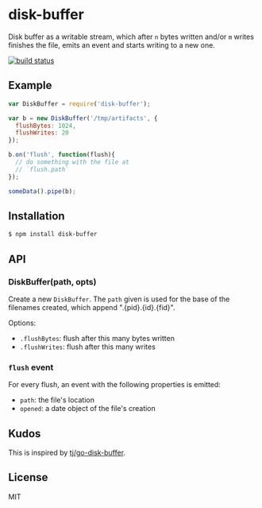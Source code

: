 
# disk-buffer

  Disk buffer as a writable stream, which after `n` bytes written and/or `m` writes finishes the file, emits an event and starts writing to a new one.

  [![build status](https://secure.travis-ci.org/nowsecure/disk-buffer.svg)](http://travis-ci.org/nowsecure/disk-buffer)

## Example

```js
var DiskBuffer = require('disk-buffer');

var b = new DiskBuffer('/tmp/artifacts', {
  flushBytes: 1024,
  flushWrites: 20
});

b.on('flush', function(flush){
  // do something with the file at
  // `flush.path`
});

someData().pipe(b);
```

## Installation

```bash
$ npm install disk-buffer
```

## API

### DiskBuffer(path, opts)

  Create a new `DiskBuffer`. The `path` given is used for the base of the filenames created, which append ".{pid}.{id}.{fid}".

  Options:

  - `.flushBytes`: flush after this many bytes written
  - `.flushWrites`: flush after this many writes

### `flush` event

  For every flush, an event with the following properties is emitted:

  - `path`: the file's location
  - `opened`: a date object of the file's creation

## Kudos

  This is inspired by [tj/go-disk-buffer](https://github.com/tj/go-disk-buffer).

## License

  MIT

